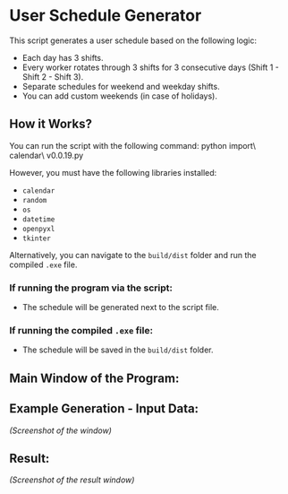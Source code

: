 # User Schedule Generator

This script generates a user schedule based on the following logic:

- Each day has 3 shifts.
- Every worker rotates through 3 shifts for 3 consecutive days (Shift 1 - Shift 2 - Shift 3).
- Separate schedules for weekend and weekday shifts.
- You can add custom weekends (in case of holidays).

## How it Works?

You can run the script with the following command:
python import\ calendar\ v0.0.19.py

However, you must have the following libraries installed:

- `calendar`
- `random`
- `os`
- `datetime`
- `openpyxl`
- `tkinter`

Alternatively, you can navigate to the `build/dist` folder and run the compiled `.exe` file.

### If running the program via the script:
- The schedule will be generated next to the script file.

### If running the compiled `.exe` file:
- The schedule will be saved in the `build/dist` folder.

## Main Window of the Program:



## Example Generation - Input Data:

_(Screenshot of the window)_

## Result:

_(Screenshot of the result window)_
